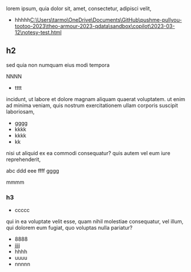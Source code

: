 lorem ipsum, quia dolor sit, amet, consectetur, adipisci velit,

- hhhhh[C:\Users\tarmo\OneDrive\Documents\GitHub\pushme-pullyou-tootoo-2023\theo-armour-2023-qdata\sandbox\copilot\2023-03-12\notesy-test.html](<file:///c%3A/Users/tarmo/OneDrive/Documents/GitHub/pushme-pullyou-tootoo-2023/theo-armour-2023-qdata/sandbox/copilot/2023-03-12/notesy-test.html>)

<!-- -->

## h2

sed quia non numquam eius modi tempora

NNNN

- tttt

<!-- -->

incidunt, ut labore et dolore magnam aliquam quaerat voluptatem. ut enim ad minima veniam, quis nostrum exercitationem ullam corporis suscipit laboriosam,

- gggg
- kkkk
- kkkk
- kk

<!-- -->

nisi ut aliquid ex ea commodi consequatur? quis autem vel eum iure reprehenderit,

abc ddd eee ffff gggg

mmmm

### h3

- ccccc

<!-- -->

qui in ea voluptate velit esse, quam nihil molestiae consequatur, vel illum, qui dolorem eum fugiat, quo voluptas nulla pariatur?

- 8888
- jjjj
- hhhh
- uuuu
- nnnnn

<!-- -->

